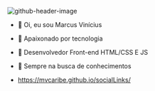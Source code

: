 ![github-header-image](https://user-images.githubusercontent.com/98855501/174354126-413e53d4-3ac1-44db-8b3f-8c81c380ecab.png)


- 👋 Oi, eu sou Marcus Vinícius
- 👀 Apaixonado por tecnologia 
- 🌱 Desenvolvedor Front-end HTML/CSS E JS
- 💞️ Sempre na busca de conhecimentos

 - https://mvcaribe.github.io/socialLinks/

<!---
mvcaribe/mvcaribe is a ✨ special ✨ repository because its `README.md` (this file) appears on your GitHub profile.
You can click the Preview link to take a look at your changes.
--->
